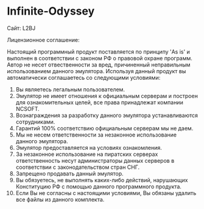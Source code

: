 # Infinite-Odyssey
Сайт: L2BJ

Лицензионное соглашение:

Настоящий программный продукт поставляется по принципу 'As is' и выполнен в соответствии с законом РФ о правовой охране программ. 
Автор не несет отвественности за вред, причиненный неправильным использованием данного эмулятора.
Используя данный продукт вы автоматически соглашаетесь со следующими условиями:

1. Вы являетесь легальным пользователем.
2. Эмулятор не имеет отношения к официальным серверам и построен для ознакомительных целей, все права принадлежат компании NCSOFT.
3. Вознаграждения за разработку данного эмулятора устанавливаются сотрудниками.
4. Гарантий 100% соответствию официальным серверам мы не даем.
5. Мы не несем ответственности за незаконное использование данного эмулятора.
6. Эмулятор предоставляется на условиях ознакомления.
7. За незаконное использование на пиратских серверах ответственность несут администраторы данных серверов в соответствии с законодательством стран СНГ.
8. Запрещено продавать данный эмулятор.
9. Вы обязуетесь, не выполнять каких-либо действий, нарушающих Конституцию РФ с помощью данного программного продукта.
10. Если Вы не согласны с настоящими условиями, Вы обязаны удалить все файлы из данного комплекта.

